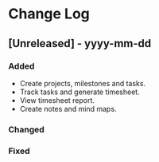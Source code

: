 # Change Log

## [Unreleased] - yyyy-mm-dd

### Added

- Create projects, milestones and tasks.
- Track tasks and generate timesheet.
- View timesheet report.
- Create notes and mind maps.

### Changed

### Fixed
